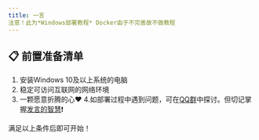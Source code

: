 ```yaml
---
title: 一言
注意！此为*Windows部署教程* Docker由于不完善故不做教程
---
```


## 📋 前置准备清单
1. 安装Windows 10及以上系统的电脑
2. 稳定可访问互联网的网络环境
3. 一颗愿意折腾的心❤️
4.如部署过程中遇到问题，可在[QQ群]()中探讨。但切记掌握[发言的智慧](https://github.com/ryanhanwu/How-To-Ask-Questions-The-Smart-Way/blob/main/README-zh_CN.md)❗

满足以上条件后即可开始！
